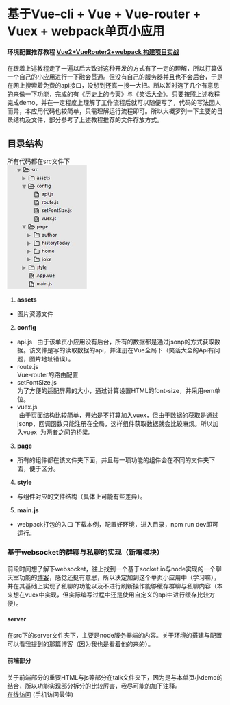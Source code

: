# 基于Vue-cli + Vue + Vue-router + Vuex + webpack单页小应用
#### 环境配置推荐教程 [Vue2+VueRouter2+webpack 构建项目实战](http://blog.csdn.net/ycm_920414/article/details/61913385)

在跟着上述教程走了一遍以后大致对这种开发的方式有了一定的理解，所以打算做一个自己的小应用进行一下融会贯通。但没有自己的服务器并且也不会后台，于是
在网上搜索着免费的api接口，没想到还真一搜一大把。所以暂时选了几个有意思的来做一下功能，完成的有《历史上的今天》与《笑话大全》。只要按照上述教程完成demo，并在一定程度上理解了工作流程后就可以随便写了，代码的写法因人而异，本应用代码也较简单，只需理解运行流程即可。所以大概罗列一下主要的目录结构及文件，部分参考了上述教程推荐的文件存放方式。
## 目录结构
所有代码都在src文件下  
![目录结构](https://github.com/anxiaoxin/todayHistory/blob/master/todayHistory/src/assets/%E7%9B%AE%E5%BD%95%E7%BB%93%E6%9E%84.jpg)
1. **assets**
 - 图片资源文件
2. **config**
 - api.js  
 由于该单页小应用没有后台，所有的数据都是通过jsonp的方式获取数据。该文件是写的读取数据的api，并注册在Vue全局下（笑话大全的Api有问题，图片地址错误）。
- route.js  
 Vue-router的路由配置
- setFontSize.js  
 为了方便的适配屏幕的大小，通过计算设置HTML的font-size，并采用rem单位。
- vuex.js  
  由于页面结构比较简单，开始是不打算加入vuex，但由于数据的获取是通过jsonp，回调函数只能注册在全局，这样组件获取数据就会比较麻烦。所以加入vuex
  为两者之间的桥梁。
3. **page**  
 - 所有的组件都在该文件夹下面，并且每一项功能的组件会在不同的文件夹下面，便于区分。
4. **style**  
 - 与组件对应的文件结构（具体上可能有些差异）。
5. **main.js**  
 - webpack打包的入口
 下载本例，配置好环境，进入目录，npm run dev即可运行。  
### 基于websocket的群聊与私聊的实现（新增模块）
前段时间想了解下websocket，往上找到一个基于socket.io与node实现的一个聊天室功能的[博客](http://www.open-open.com/lib/view/open1402479198587.html)，感觉还挺有意思，所以决定加到这个单页小应用中（学习嘛），并在其基础上实现了私聊的功能以及不进行刷新操作能够缓存群聊与私聊内容（本来想在vuex中实现，但实际编写过程中还是使用自定义的api中进行缓存比较方便）。
#### server
在src下的server文件夹下，主要是node服务器端的内容。关于环境的搭建与配置可以看我提到的那篇博客（因为我也是看着他的来的）。
#### 前端部分
关于前端部分的重要HTML与js等部分在talk文件夹下，因为是与本单页小demo的结合，所以功能实现部分拆分的比较厉害，我尽可能的加下注释。  
[在线访问](http://www.tjbeehive.com/tiana/#/) (手机访问最佳)
